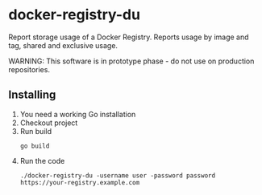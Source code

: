 # docker-registry-du
Report storage usage of a Docker Registry. Reports usage by image and tag, shared and exclusive usage.

WARNING: This software is in prototype phase - do not use on production repositories.

## Installing

1. You need a working Go installation
1. Checkout project
1. Run build
    ```
    go build
    ```
1. Run the code
    ```
    ./docker-registry-du -username user -password password https://your-registry.example.com
    ```
    